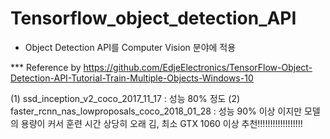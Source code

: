 # Tensorflow_object_detection_API
- Object Detection API를 Computer Vision 분야에 적용

*** Reference by https://github.com/EdjeElectronics/TensorFlow-Object-Detection-API-Tutorial-Train-Multiple-Objects-Windows-10 

(1) ssd_inception_v2_coco_2017_11_17 : 성능 80% 정도
(2) faster_rcnn_nas_lowproposals_coco_2018_01_28 : 성능 90% 이상 이지만 모델의 용량이 커서 훈련 시간 상당히 오래 김, 
최소 GTX 1060 이상 추천!!!!!!!!!!!!!!!!!!
